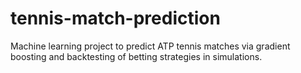 # tennis-match-prediction
Machine learning project to predict ATP tennis matches via gradient boosting and backtesting of betting strategies in simulations.
